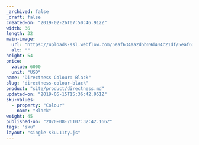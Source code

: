 ```yaml
---
_archived: false
_draft: false
created-on: "2019-02-26T07:50:46.912Z"
width: 36
length: 32
main-image:
  url: "https://uploads-ssl.webflow.com/5eaf634aa2d5b69d404c21df/5eaf634aa2d5b641a24c2258_store-item-3.jpg"
  alt: ""
height: 54
price:
  value: 6000
  unit: "USD"
name: "Directness Colour: Black"
slug: "directness-colour-black"
product: "site/product/directness.md"
updated-on: "2019-05-15T15:36:42.951Z"
sku-values:
  - property: "Colour"
    name: "Black"
weight: 45
published-on: "2020-08-26T07:32:42.166Z"
tags: "sku"
layout: "single-sku.11ty.js"
---
```



